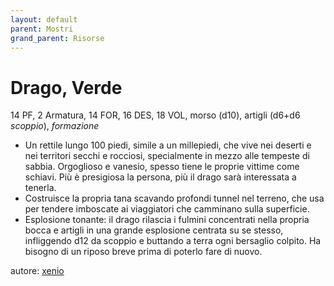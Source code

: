 ```yaml
---
layout: default
parent: Mostri
grand_parent: Risorse
---
```


# Drago, Verde
14 PF, 2 Armatura, 14 FOR, 16 DES, 18 VOL, morso (d10), artigli (d6+d6 _scoppio_), _formazione_
- Un rettile lungo 100 piedi, simile a un millepiedi, che vive nei deserti e nei territori secchi e rocciosi, specialmente in mezzo alle tempeste di sabbia. Orgoglioso e vanesio, spesso tiene le proprie vittime come schiavi. Più è presigiosa la persona, più il drago sarà interessata a tenerla.
- Costruisce la propria tana scavando profondi tunnel nel terreno, che usa per tendere imboscate ai viaggiatori che camminano sulla superficie.
- Esplosione tonante: il drago rilascia i fulmini concentrati nella propria bocca e artigli in una grande esplosione centrata su se stesso, infliggendo d12 da scoppio e buttando a terra ogni bersaglio colpito. Ha bisogno di un riposo breve prima di poterlo fare di nuovo.

autore: [xenio](https://xenioinabottle.blogspot.com)
